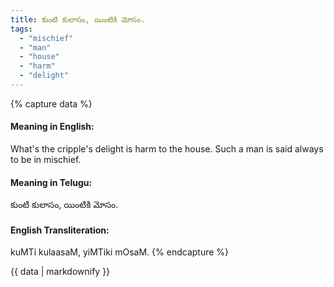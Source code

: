 ```yaml
---
title: కుంటి కులాసం, యింటికి మోసం.
tags:
  - "mischief"
  - "man"
  - "house"
  - "harm"
  - "delight"
---
```


{% capture data %}
#### Meaning in English:
What's the cripple's delight is harm to the house.
Such a man is said always to be in mischief.

#### Meaning in Telugu:
కుంటి కులాసం, యింటికి మోసం.

#### English Transliteration:
kuMTi kulaasaM, yiMTiki mOsaM.
{% endcapture %}

{{ data | markdownify }}

